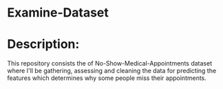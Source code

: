 # Examine-Dataset

# Description:

This repository consists the of No-Show-Medical-Appointments dataset where I'll be gathering, assessing and cleaning the data for predicting the features which determines why some people miss their appointments.
